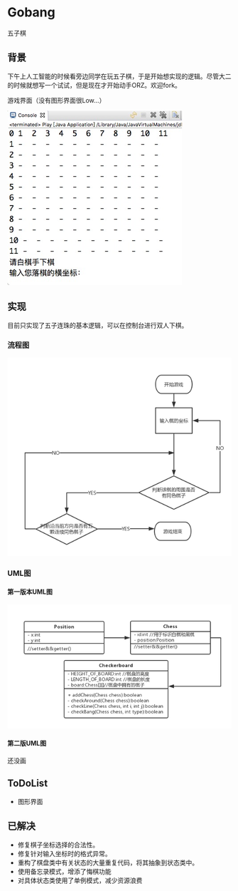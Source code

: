 # Gobang
五子棋

## 背景
下午上人工智能的时候看旁边同学在玩五子棋，于是开始想实现的逻辑。尽管大二的时候就想写一个试试，但是现在才开始动手ORZ。欢迎fork。

游戏界面（没有图形界面很Low...）

![Checkerboard](https://raw.githubusercontent.com/Zijianlalala/Images/master/board.png)

## 实现
目前只实现了五子连珠的基本逻辑，可以在控制台进行双人下棋。

### 流程图
![Flowchart](https://raw.githubusercontent.com/Zijianlalala/Images/master/GobangFlowChart.png)

### UML图

#### 第一版本UML图
![GoBangUML](https://raw.githubusercontent.com/Zijianlalala/Images/master/GoBangUML.png)

#### 第二版UML图
还没画


## ToDoList
* 图形界面

## 已解决
* 修复棋子坐标选择的合法性。
* 修复针对输入坐标时的格式异常。
* 重构了棋盘类中有关状态的大量重复代码，将其抽象到状态类中。
* 使用备忘录模式，增添了悔棋功能
* 对具体状态类使用了单例模式，减少资源浪费







